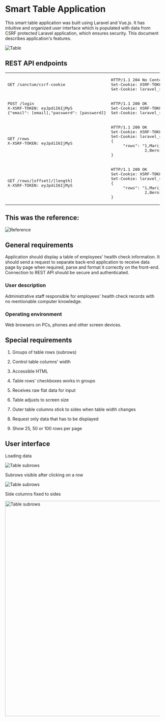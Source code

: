 # Smart Table Application
 This smart table application was built using Laravel and Vue.js. It has intuitive and organized user interface which is populated with data from CSRF protected Laravel application, which ensures security. This document describes application's features.
 
![Table](https://applications.w5.lt/health-table/assets/images/Screenshot.png)
## REST API endpoints
<table class="table table-bordered">
  <tbody>
   <tr>
    <td><pre>GET /sanctum/csrf-cookie</pre></td>
    <td><pre>HTTP/1.1 204 No Content  
Set-Cookie: XSRF-TOKEN=eyJpdiI6IjMyS;
Set-Cookie: laravel_session=eyJpdiI6IjMyS</pre></td>
   </tr>
   <tr>
    <td><pre>POST /login  
X-XSRF-TOKEN: eyJpdiI6IjMyS   
{"email": [email],"password": [password]}</pre></td>
    <td><pre>HTTP/1.1 200 OK  
Set-Cookie: XSRF-TOKEN=eyJpdiI6IjMyS;
Set-Cookie: laravel_session=eyJpdiI6IjMyS</pre></td>
   </tr>
   <tr>
    <td><pre>GET /rows  
X-XSRF-TOKEN: eyJpdiI6IjMyS</pre></td>
    <td><pre>HTTP/1.1 200 OK  
Set-Cookie: XSRF-TOKEN=eyJpdiI6IjMyS;
Set-Cookie: laravel_session=eyJpdiI6IjMyS  
{  
     "rows": "1,Marijn,Vedntyev,0,Padavėjas,...\r\n  
              2,Bernie,Blowen,1,Konsultantas,..."  
}</pre></td>
   </tr>
   <tr>
    <td><pre>GET /rows/[offset]/[length]  
X-XSRF-TOKEN: eyJpdiI6IjMyS</pre></td>
    <td><pre>HTTP/1.1 200 OK  
Set-Cookie: XSRF-TOKEN=eyJpdiI6IjMyS;
Set-Cookie: laravel_session=eyJpdiI6IjMyS  
{  
     "rows": "1,Marijn,Vedntyev,0,Padavėjas,...\r\n  
              2,Bernie,Blowen,1,Konsultantas,..."  
}</pre></td>
   </tr>
  </tbody>
</table>

This was the reference:
---

![Reference](https://batai.w5.lt/health-table/Healthchecksummary.png)

General requirements
---
Application should display a table of employees' health check information. It should send a request to separate back-end application to receive data page by page when required, parse and format it correctly on the front-end. Connection to REST API should be secure and authenticated.

### User description

Administrative staff responsible for employees' health check records with no mentionable computer knowledge.

### Operating environment

Web browsers on PCs, phones and other screen devices.

Special requirements
---

1. 	Groups of table rows (subrows)
   
2. 	Control table columns' width
   
3. 	Accessible HTML
   
4. 	Table rows' checkboxes works in groups

5. 	Receives raw flat data for input
 	
6. 	Table adjusts to screen size
 	
7. 	Outer table columns stick to sides when table width changes
 	
8. 	Request only data that has to be displayed
 	
9. 	Show 25, 50 or 100 rows per page

User interface
---

Loading data

![Table subrows](https://applications.w5.lt/health-table/assets/images/Screenshot-loading.png)

Subrows visible after clicking on a row

![Table subrows](https://applications.w5.lt/health-table/assets/images/Screenshot-opened.png)

Side columns fixed to sides

<img src="https://applications.w5.lt/health-table/assets/images/Screenshot-resized.png" alt="Table subrows" style="width: 700px" />
